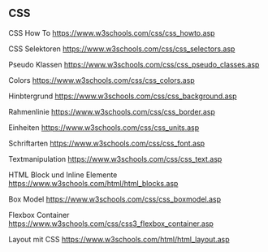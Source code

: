 ## CSS

CSS How To
https://www.w3schools.com/css/css_howto.asp

CSS Selektoren
https://www.w3schools.com/css/css_selectors.asp

Pseudo Klassen
https://www.w3schools.com/css/css_pseudo_classes.asp

Colors
https://www.w3schools.com/css/css_colors.asp

Hinbtergrund
https://www.w3schools.com/css/css_background.asp

Rahmenlinie
https://www.w3schools.com/css/css_border.asp

Einheiten
https://www.w3schools.com/css/css_units.asp

Schriftarten
https://www.w3schools.com/css/css_font.asp

Textmanipulation
https://www.w3schools.com/css/css_text.asp

HTML Block und Inline Elemente
https://www.w3schools.com/html/html_blocks.asp



Box Model
https://www.w3schools.com/css/css_boxmodel.asp

Flexbox Container
https://www.w3schools.com/css/css3_flexbox_container.asp

Layout mit CSS
https://www.w3schools.com/html/html_layout.asp
